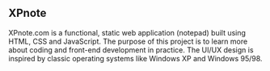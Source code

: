 ## XPnote
XPnote.com is a functional, static web application (notepad) built using HTML, CSS and JavaScript. The purpose of this project is to learn more about coding and front-end development in practice. The UI/UX design is inspired by classic operating systems like Windows XP and Windows 95/98.
